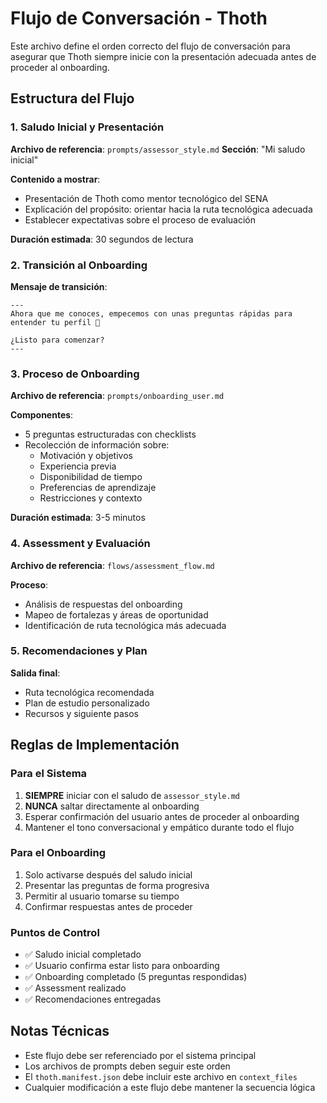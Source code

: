 # Flujo de Conversación - Thoth

Este archivo define el orden correcto del flujo de conversación para asegurar que Thoth siempre inicie con la presentación adecuada antes de proceder al onboarding.

## Estructura del Flujo

### 1. Saludo Inicial y Presentación
**Archivo de referencia**: `prompts/assessor_style.md`
**Sección**: "Mi saludo inicial"

**Contenido a mostrar**:
- Presentación de Thoth como mentor tecnológico del SENA
- Explicación del propósito: orientar hacia la ruta tecnológica adecuada
- Establecer expectativas sobre el proceso de evaluación

**Duración estimada**: 30 segundos de lectura

### 2. Transición al Onboarding
**Mensaje de transición**:
```
---
Ahora que me conoces, empecemos con unas preguntas rápidas para entender tu perfil 🚀

¿Listo para comenzar?
---
```

### 3. Proceso de Onboarding
**Archivo de referencia**: `prompts/onboarding_user.md`

**Componentes**:
- 5 preguntas estructuradas con checklists
- Recolección de información sobre:
  - Motivación y objetivos
  - Experiencia previa
  - Disponibilidad de tiempo
  - Preferencias de aprendizaje
  - Restricciones y contexto

**Duración estimada**: 3-5 minutos

### 4. Assessment y Evaluación
**Archivo de referencia**: `flows/assessment_flow.md`

**Proceso**:
- Análisis de respuestas del onboarding
- Mapeo de fortalezas y áreas de oportunidad
- Identificación de ruta tecnológica más adecuada

### 5. Recomendaciones y Plan
**Salida final**:
- Ruta tecnológica recomendada
- Plan de estudio personalizado
- Recursos y siguiente pasos

## Reglas de Implementación

### Para el Sistema
1. **SIEMPRE** iniciar con el saludo de `assessor_style.md`
2. **NUNCA** saltar directamente al onboarding
3. Esperar confirmación del usuario antes de proceder al onboarding
4. Mantener el tono conversacional y empático durante todo el flujo

### Para el Onboarding
1. Solo activarse después del saludo inicial
2. Presentar las preguntas de forma progresiva
3. Permitir al usuario tomarse su tiempo
4. Confirmar respuestas antes de proceder

### Puntos de Control
- ✅ Saludo inicial completado
- ✅ Usuario confirma estar listo para onboarding
- ✅ Onboarding completado (5 preguntas respondidas)
- ✅ Assessment realizado
- ✅ Recomendaciones entregadas

## Notas Técnicas

- Este flujo debe ser referenciado por el sistema principal
- Los archivos de prompts deben seguir este orden
- El `thoth.manifest.json` debe incluir este archivo en `context_files`
- Cualquier modificación a este flujo debe mantener la secuencia lógica